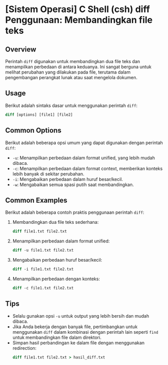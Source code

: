 # [Sistem Operasi] C Shell (csh) diff Penggunaan: Membandingkan file teks

## Overview
Perintah `diff` digunakan untuk membandingkan dua file teks dan menampilkan perbedaan di antara keduanya. Ini sangat berguna untuk melihat perubahan yang dilakukan pada file, terutama dalam pengembangan perangkat lunak atau saat mengelola dokumen.

## Usage
Berikut adalah sintaks dasar untuk menggunakan perintah `diff`:

```csh
diff [options] [file1] [file2]
```

## Common Options
Berikut adalah beberapa opsi umum yang dapat digunakan dengan perintah `diff`:

- `-u`: Menampilkan perbedaan dalam format unified, yang lebih mudah dibaca.
- `-c`: Menampilkan perbedaan dalam format context, memberikan konteks lebih banyak di sekitar perubahan.
- `-i`: Mengabaikan perbedaan dalam huruf besar/kecil.
- `-w`: Mengabaikan semua spasi putih saat membandingkan.

## Common Examples
Berikut adalah beberapa contoh praktis penggunaan perintah `diff`:

1. Membandingkan dua file teks sederhana:
   ```csh
   diff file1.txt file2.txt
   ```

2. Menampilkan perbedaan dalam format unified:
   ```csh
   diff -u file1.txt file2.txt
   ```

3. Mengabaikan perbedaan huruf besar/kecil:
   ```csh
   diff -i file1.txt file2.txt
   ```

4. Menampilkan perbedaan dengan konteks:
   ```csh
   diff -c file1.txt file2.txt
   ```

## Tips
- Selalu gunakan opsi `-u` untuk output yang lebih bersih dan mudah dibaca.
- Jika Anda bekerja dengan banyak file, pertimbangkan untuk menggunakan `diff` dalam kombinasi dengan perintah lain seperti `find` untuk membandingkan file dalam direktori.
- Simpan hasil perbandingan ke dalam file dengan menggunakan redirection:
  ```csh
  diff file1.txt file2.txt > hasil_diff.txt
  ```